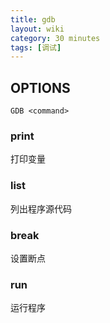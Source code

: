 ```yaml
---
title: gdb
layout: wiki
category: 30 minutes
tags: [调试]
---
```


## OPTIONS

~~~
GDB <command>
~~~

### print

打印变量

### list

列出程序源代码

### break

设置断点

### run

运行程序
